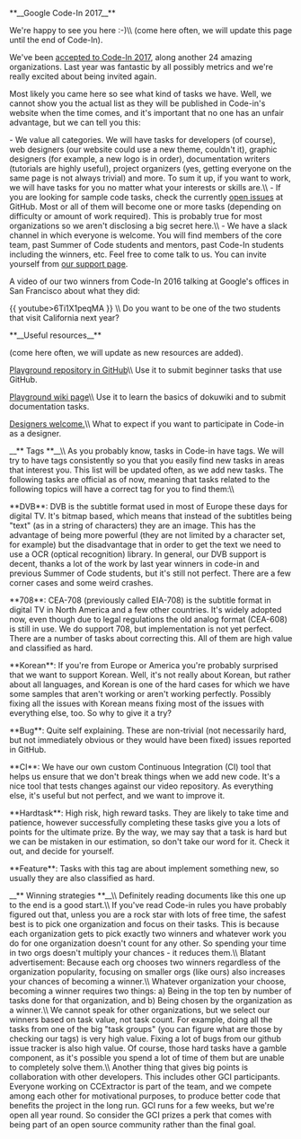  **\_\_Google Code-In 2017\_\_\*\*

We\'re happy to see you here :-)\\\\ (come here often, we will update
this page until the end of Code-In).

We\'ve been [accepted to Code-In
2017](https://opensource.googleblog.com/2017/10/welcoming-25-mentor-organizations-for.html),
along another 24 amazing organizations. Last year was fantastic by all
possibly metrics and we\'re really excited about being invited again.

Most likely you came here so see what kind of tasks we have. Well, we
cannot show you the actual list as they will be published in Code-in\'s
website when the time comes, and it\'s important that no one has an
unfair advantage, but we can tell you this:

\- We value all categories. We will have tasks for developers (of
course), web designers (our website could use a new theme, couldn\'t
it), graphic designers (for example, a new logo is in order),
documentation writers (tutorials are highly useful), project organizers
(yes, getting everyone on the same page is not always trivial) and more.
To sum it up, if you want to work, we will have tasks for you no matter
what your interests or skills are.\\\\ - If you are looking for sample
code tasks, check the currently [open
issues](https://github.com/CCExtractor/ccextractor/issues) at
GitHub. Most or all of them will become one or more tasks (depending on
difficulty or amount of work required). This is probably true for most
organizations so we aren\'t disclosing a big secret here.\\\\ - We have
a slack channel in which everyone is welcome. You will find members of
the core team, past Summer of Code students and mentors, past Code-In
students including the winners, etc. Feel free to come talk to us. You
can invite yourself from [our support
page](public/general/support).

A video of our two winners from Code-In 2016 talking at Google\'s
offices in San Francisco about what they did:

{{ youtube\>6Ti1X1peqMA }} \\\\ Do you want to be one of the two
students that visit California next year?

 **\_\_Useful resources\_\_\*\*

(come here often, we will update as new resources are added).

[Playground repository in
GitHub](https://github.com/CCExtractor/ccextractor-codein-playground/)\\\\
Use it to submit beginner tasks that use GitHub.

[Playground wiki
page](https://playground.ccextractor.org/)\\\\ Use it to
learn the basics of dokuwiki and to submit documentation tasks.

[Designers
welcome.](https://ccextractor.org/public/codein/google_code-in_2017_code-in_for_designers)\\\\
What to expect if you want to participate in Code-in as a designer.

\_\_\*\* Tags \*\*\_\_\\\\ As you probably know, tasks in Code-in have
tags. We will try to have tags consistently so you that you easily find
new tasks in areas that interest you. This list will be updated often,
as we add new tasks. The following tasks are official as of now, meaning
that tasks related to the following topics will have a correct tag for
you to find them:\\\\

 **DVB\*\*: DVB is the subtitle format used in most of Europe these
        days for digital TV. It\'s bitmap based, which means that
        instead of the subtitles being \"text\" (as in a string of
        characters) they are an image. This has the advantage of being
        more powerful (they are not limited by a character set, for
        example) but the disadvantage that in order to get the text we
        need to use a OCR (optical recognition) library. In general, our
        DVB support is decent, thanks a lot of the work by last year
        winners in code-in and previous Summer of Code students, but
        it\'s still not perfect. There are a few corner cases and some
        weird crashes.

<!-- -->

 **708\*\*: CEA-708 (previously called EIA-708) is the subtitle
        format in digital TV in North America and a few other countries.
        It\'s widely adopted now, even though due to legal regulations
        the old analog format (CEA-608) is still in use. We do support
        708, but implementation is not yet perfect. There are a number
        of tasks about correcting this. All of them are high value and
        classified as hard.

<!-- -->

 **Korean\*\*: If you\'re from Europe or America you\'re probably
        surprised that we want to support Korean. Well, it\'s not really
        about Korean, but rather about all languages, and Korean is one
        of the hard cases for which we have some samples that aren\'t
        working or aren\'t working perfectly. Possibly fixing all the
        issues with Korean means fixing most of the issues with
        everything else, too. So why to give it a try?

<!-- -->

 **Bug\*\*: Quite self explaining. These are non-trivial (not
        necessarily hard, but not immediately obvious or they would have
        been fixed) issues reported in GitHub.

<!-- -->

 **CI\*\*: We have our own custom Continuous Integration (CI) tool
        that helps us ensure that we don\'t break things when we add new
        code. It\'s a nice tool that tests changes against our video
        repository. As everything else, it\'s useful but not perfect,
        and we want to improve it.

<!-- -->

 **Hardtask\*\*: High risk, high reward tasks. They are likely to
        take time and patience, however successfully completing these
        tasks give you a lots of points for the ultimate prize. By the
        way, we may say that a task is hard but we can be mistaken in
        our estimation, so don\'t take our word for it. Check it out,
        and decide for yourself.

<!-- -->

 **Feature\*\*: Tasks with this tag are about implement something
        new, so usually they are also classified as hard.

\_\_\*\* Winning strategies \*\*\_\_\\\\ Definitely reading documents
like this one up to the end is a good start.\\\\ If you\'ve read Code-in
rules you have probably figured out that, unless you are a rock star
with lots of free time, the safest best is to pick one organization and
focus on their tasks. This is because each organization gets to pick
exactly two winners and whatever work you do for one organization
doesn\'t count for any other. So spending your time in two orgs doesn\'t
multiply your chances - it reduces them.\\\\ Blatant advertisement:
Because each org chooses two winners regardless of the organization
popularity, focusing on smaller orgs (like ours) also increases your
chances of becoming a winner.\\\\ Whatever organization your choose,
becoming a winner requires two things: a) Being in the top ten by number
of tasks done for that organization, and b) Being chosen by the
organization as a winner.\\\\ We cannot speak for other organizations,
but we select our winners based on task value, not task count. For
example, doing all the tasks from one of the big \"task groups\" (you
can figure what are those by checking our tags) is very high value.
Fixing a lot of bugs from our github issue tracker is also high value.
Of course, those hard tasks have a gamble component, as it\'s possible
you spend a lot of time of them but are unable to completely solve
them.\\\\ Another thing that gives big points is collaboration with
other developers. This includes other GCI participants. Everyone working
on CCExtractor is part of the team, and we compete among each other for
motivational purposes, to produce better code that benefits the project
in the long run. GCI runs for a few weeks, but we\'re open all year
round. So consider the GCI prizes a perk that comes with being part of
an open source community rather than the final goal.
